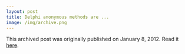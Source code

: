 ```yaml
---
layout: post
title: Delphi anonymous methods are ...
image: /img/archive.png
---
```

This archived post was originally published on January 8, 2012. Read it [here](/alex.ciobanu.org/index0a18.html).
